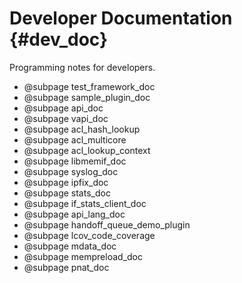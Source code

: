 Developer Documentation    {#dev_doc}
=======================

Programming notes for developers.

- @subpage test_framework_doc
- @subpage sample_plugin_doc
- @subpage api_doc
- @subpage vapi_doc
- @subpage acl_hash_lookup
- @subpage acl_multicore
- @subpage acl_lookup_context
- @subpage libmemif_doc
- @subpage syslog_doc
- @subpage ipfix_doc
- @subpage stats_doc
- @subpage if_stats_client_doc
- @subpage api_lang_doc
- @subpage handoff_queue_demo_plugin
- @subpage lcov_code_coverage
- @subpage mdata_doc
- @subpage mempreload_doc
- @subpage pnat_doc
